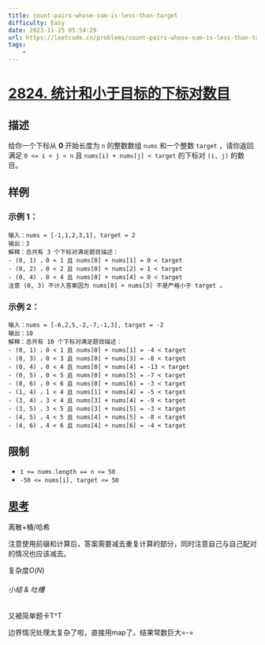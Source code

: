```yaml
---
title: count-pairs-whose-sum-is-less-than-target
difficulty: Easy
date: 2023-11-25 05:54:29
url: https://leetcode.cn/problems/count-pairs-whose-sum-is-less-than-target/
tags:
    - 
---
```

# [2824. 统计和小于目标的下标对数目](https://leetcode.cn/problems/count-pairs-whose-sum-is-less-than-target/)
## 描述
给你一个下标从 **0** 开始长度为 ``n`` 的整数数组 ``nums`` 和一个整数 ``target`` ，请你返回满足 ``0 <= i < j < n`` 且 ``nums[i] + nums[j] < target`` 的下标对 ``(i, j)`` 的数目。

## 样例
### 示例 1：

```
输入：nums = [-1,1,2,3,1], target = 2
输出：3
解释：总共有 3 个下标对满足题目描述：
- (0, 1) ，0 < 1 且 nums[0] + nums[1] = 0 < target
- (0, 2) ，0 < 2 且 nums[0] + nums[2] = 1 < target 
- (0, 4) ，0 < 4 且 nums[0] + nums[4] = 0 < target
注意 (0, 3) 不计入答案因为 nums[0] + nums[3] 不是严格小于 target 。
```

### 示例 2：

```
输入：nums = [-6,2,5,-2,-7,-1,3], target = -2
输出：10
解释：总共有 10 个下标对满足题目描述：
- (0, 1) ，0 < 1 且 nums[0] + nums[1] = -4 < target
- (0, 3) ，0 < 3 且 nums[0] + nums[3] = -8 < target
- (0, 4) ，0 < 4 且 nums[0] + nums[4] = -13 < target
- (0, 5) ，0 < 5 且 nums[0] + nums[5] = -7 < target
- (0, 6) ，0 < 6 且 nums[0] + nums[6] = -3 < target
- (1, 4) ，1 < 4 且 nums[1] + nums[4] = -5 < target
- (3, 4) ，3 < 4 且 nums[3] + nums[4] = -9 < target
- (3, 5) ，3 < 5 且 nums[3] + nums[5] = -3 < target
- (4, 5) ，4 < 5 且 nums[4] + nums[5] = -8 < target
- (4, 6) ，4 < 6 且 nums[4] + nums[6] = -4 < target
```


## 限制

- ``1 <= nums.length == n <= 50``
- ``-50 <= nums[i], target <= 50``

## [思考](./code.cpp)
离散+桶/哈希

注意使用前缀和计算后，答案需要减去重复计算的部分，同时注意自己与自己配对的情况也应该减去。

复杂度$O(N)$

###### 小结 & 吐槽
又被简单题卡T^T

边界情况处理太复杂了啦，直接用map了。结果常数巨大=-=

